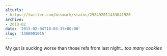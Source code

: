 ```yaml
---
alturls:
- https://twitter.com/bismark/status/298492011433041920
archive:
- 2013-02
date: '2013-02-04T18:03:35+00:00'
slug: '1360001015'
---
```


My gut is sucking worse than those refs from last night…*too many cookies*

